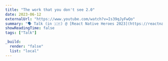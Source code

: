 ```yaml
---
title: "The work that you don't see 2.0"
date: 2023-06-12
externalUrl: "https://www.youtube.com/watch?v=Is39qJyFwQo"
summary: "🗣 Talk (in 🇮🇹) @ [React Native Heroes 2023](https://reactnativeheroes.com/2023/) - [slides](https://speakerdeck.com/kelset/the-work-that-you-dont-see-2-dot-0)"
showReadingTime: false
tags: ["Talk"]

_build:
  render: "false"
  list: "local"
---
```

